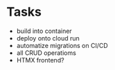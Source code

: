 # Tasks

- build into container
- deploy onto cloud run
- automatize migrations on CI/CD
- all CRUD operatioms
- HTMX frontend?
